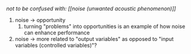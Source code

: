 *not to be confused with: [[noise (unwanted acoustic phenomenon)]]*

1. noise → opportunity
	1. turning "problems" into opportunities is an example of how noise can enhance performance
2. noise → more related to "output variables" as opposed to "input variables (controlled variables)"?